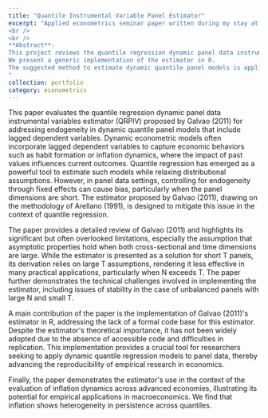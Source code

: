 ```yaml
---
title: "Quantile Instrumental Variable Panel Estimator"
excerpt: "Applied econometrics seminar paper written during my stay at ENSAE Paris Tech.<br/><img src='/images/quantile_estimation.png'>
<br />
<br />
**Abstract**: 
This project reviews the quantile regression dynamic panel data instrumental variables estimator (QRPIV) proposed by Galvao (2011). The method is summarised, main advances of the subsequent literature outlined and limitations of the approach assessed. 
We present a generic implementation of the estimator in R.
The suggested method to estimate dynamic quantile panel models is applied to the question of determinants of inflation dynamics. We find that inflation shows heterogeneity in persistence across quantiles.
"
collection: portfolio
category: econometrics
---
```


This paper evaluates the quantile regression dynamic panel data instrumental variables estimator (QRPIV) proposed by Galvao (2011) for addressing endogeneity in dynamic quantile panel models that include lagged dependent variables. Dynamic econometric models often incorporate lagged dependent variables to capture economic behaviors such as habit formation or inflation dynamics, where the impact of past values influences current outcomes. 
Quantile regression has emerged as a powerful tool to estimate such models while relaxing distributional assumptions. However, in panel data settings, controlling for endogeneity through fixed effects can cause bias, particularly when the panel dimensions are short. The estimator proposed by Galvao (2011), drawing on the methodology of Arellano (1991), is designed to mitigate this issue in the context of quantile regression.

The paper provides a detailed review of Galvao (2011) and highlights its significant but often overlooked limitations, especially the assumption that asymptotic properties hold when both cross-sectional and time dimensions are large. While the estimator is presented as a solution for short T panels, its derivation relies on large T assumptions, rendering it less effective in many practical applications, particularly when N exceeds T. The paper further demonstrates the technical challenges involved in implementing the estimator, including issues of stability in the case of unbalanced panels with large N and small T.

A main contribution of the paper is the implementation of Galvao (2011)'s estimator in R, addressing the lack of a formal code base for this estimator. Despite the estimator's theoretical importance, it has not been widely adopted due to the absence of accessible code and difficulties in replication. This implementation provides a crucial tool for researchers seeking to apply dynamic quantile regression models to panel data, thereby advancing the reproducibility of empirical research in economics.

Finally, the paper demonstrates the estimator's use in the context of the evaluation of inflation dynamics across advanced economies, illustrating its potential for empirical applications in macroeconomics. We find that inflation shows heterogeneity in persistence across quantiles.